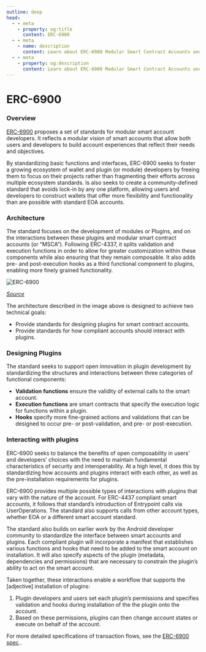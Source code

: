 ```yaml
---
outline: deep
head:
  - - meta
    - property: og:title
      content: ERC-6900
  - - meta
    - name: description
      content: Learn about ERC-6900 Modular Smart Contract Accounts and Plugins
  - - meta
    - property: og:description
      content: Learn about ERC-6900 Modular Smart Contract Accounts and Plugins
---
```


# ERC-6900

### **Overview**

[ERC-6900](https://eips.ethereum.org/EIPS/eip-6900) proposes a set of standards for modular smart account developers. It reflects a modular vision of smart accounts that allow both users and developers to build account experiences that reflect their needs and objectives.

By standardizing basic functions and interfaces, ERC-6900 seeks to foster a growing ecosystem of wallet and plugin (or module) developers by freeing them to focus on their projects rather than fragmenting their efforts across multiple ecosystem standards. Is also seeks to create a community-defined standard that avoids lock-in by any one platform, allowing users and developers to construct wallets that offer more flexibility and functionality than are possible with standard EOA accounts.

### **Architecture**

The standard focuses on the development of modules or Plugins, and on the interactions between these plugins and modular smart contract accounts (or “MSCA”). Following ERC-4337, it splits validation and execution functions in order to allow for greater customization within these components while also ensuring that they remain composable. It also adds pre- and post-execution hooks as a third functional component to plugins, enabling more finely grained functionality.

![ERC-6900](/assets/images/erc-6900.png)

_[Source](https://eips.ethereum.org/EIPS/eip-6900)_

The architecture described in the image above is designed to achieve two technical goals:

- Provide standards for designing plugins for smart contract accounts.
- Provide standards for how compliant accounts should interact with plugins.

### Designing Plugins

The standard seeks to support open innovation in plugin development by standardizing the structures and interactions between three categories of functional components:

- **Validation functions** ensure the validity of external calls to the smart account.
- **Execution functions** are smart contracts that specify the execution logic for functions within a plugin.
- **Hooks** specify more fine-grained actions and validations that can be designed to occur pre- or post-validation, and pre- or post-execution.

### **Interacting with plugins**

ERC-6900 seeks to balance the benefits of open composability in users’ and developers’ choices with the need to maintain fundamental characteristics of security and interoperability. At a high level, it does this by standardizing how accounts and plugins interact with each other, as well as the pre-installation requirements for plugins.

ERC-6900 provides multiple possible types of interactions with plugins that vary with the nature of the account. For ERC-4437 compliant smart accounts, it follows that standard’s introduction of Entrypoint calls via UserOperations. The standard also supports calls from other account types, whether EOA or a different smart account standard.

The standard also builds on earlier work by the Android developer community to standardize the interface between smart accounts and plugins. Each compliant plugin will incorporate a manifest that establishes various functions and hooks that need to be added to the smart account on installation. It will also specify aspects of the plugin (metadata, dependencies and permissions) that are necessary to constrain the plugin’s ability to act on the smart account.

Taken together, these interactions enable a workflow that supports the [adjective] installation of plugins:

1. Plugin developers and users set each plugin’s permissions and specifies validation and hooks during installation of the the plugin onto the account.
2. Based on these permissions, plugins can then change account states or execute on behalf of the account.

For more detailed specifications of transaction flows, see the [ERC-6900 spec](https://eips.ethereum.org/EIPS/eip-6900)..
